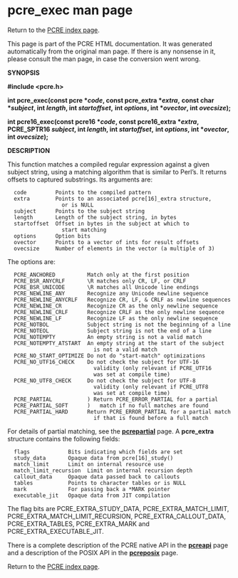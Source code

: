pcre\_exec man page
===================

Return to the [PCRE index page](index.html).

This page is part of the PCRE HTML documentation. It was generated automatically from the original man page. If there is any nonsense in it, please consult the man page, in case the conversion went wrong.

**SYNOPSIS**

**\#include &lt;pcre.h&gt;**

**int pcre\_exec(const pcre \**code*, const pcre\_extra \**extra*,** **const char \**subject*, int *length*, int *startoffset*,** **int *options*, int \**ovector*, int *ovecsize*);**

**int pcre16\_exec(const pcre16 \**code*, const pcre16\_extra \**extra*,** **PCRE\_SPTR16 *subject*, int *length*, int *startoffset*,** **int *options*, int \**ovector*, int *ovecsize*);**

**DESCRIPTION**

This function matches a compiled regular expression against a given subject string, using a matching algorithm that is similar to Perl’s. It returns offsets to captured substrings. Its arguments are:

      code         Points to the compiled pattern
      extra        Points to an associated pcre[16]_extra structure,
                     or is NULL
      subject      Points to the subject string
      length       Length of the subject string, in bytes
      startoffset  Offset in bytes in the subject at which to
                     start matching
      options      Option bits
      ovector      Points to a vector of ints for result offsets
      ovecsize     Number of elements in the vector (a multiple of 3)

The options are:

      PCRE_ANCHORED          Match only at the first position
      PCRE_BSR_ANYCRLF       \R matches only CR, LF, or CRLF
      PCRE_BSR_UNICODE       \R matches all Unicode line endings
      PCRE_NEWLINE_ANY       Recognize any Unicode newline sequence
      PCRE_NEWLINE_ANYCRLF   Recognize CR, LF, & CRLF as newline sequences
      PCRE_NEWLINE_CR        Recognize CR as the only newline sequence
      PCRE_NEWLINE_CRLF      Recognize CRLF as the only newline sequence
      PCRE_NEWLINE_LF        Recognize LF as the only newline sequence
      PCRE_NOTBOL            Subject string is not the beginning of a line
      PCRE_NOTEOL            Subject string is not the end of a line
      PCRE_NOTEMPTY          An empty string is not a valid match
      PCRE_NOTEMPTY_ATSTART  An empty string at the start of the subject
                               is not a valid match
      PCRE_NO_START_OPTIMIZE Do not do "start-match" optimizations
      PCRE_NO_UTF16_CHECK    Do not check the subject for UTF-16
                               validity (only relevant if PCRE_UTF16
                               was set at compile time)
      PCRE_NO_UTF8_CHECK     Do not check the subject for UTF-8
                               validity (only relevant if PCRE_UTF8
                               was set at compile time)
      PCRE_PARTIAL           ) Return PCRE_ERROR_PARTIAL for a partial
      PCRE_PARTIAL_SOFT      )   match if no full matches are found
      PCRE_PARTIAL_HARD      Return PCRE_ERROR_PARTIAL for a partial match
                               if that is found before a full match

For details of partial matching, see the [**pcrepartial**](pcrepartial.html) page. A **pcre\_extra** structure contains the following fields:

      flags            Bits indicating which fields are set
      study_data       Opaque data from pcre[16]_study()
      match_limit      Limit on internal resource use
      match_limit_recursion  Limit on internal recursion depth
      callout_data     Opaque data passed back to callouts
      tables           Points to character tables or is NULL
      mark             For passing back a *MARK pointer
      executable_jit   Opaque data from JIT compilation

The flag bits are PCRE\_EXTRA\_STUDY\_DATA, PCRE\_EXTRA\_MATCH\_LIMIT, PCRE\_EXTRA\_MATCH\_LIMIT\_RECURSION, PCRE\_EXTRA\_CALLOUT\_DATA, PCRE\_EXTRA\_TABLES, PCRE\_EXTRA\_MARK and PCRE\_EXTRA\_EXECUTABLE\_JIT.

There is a complete description of the PCRE native API in the [**pcreapi**](pcreapi.html) page and a description of the POSIX API in the [**pcreposix**](pcreposix.html) page.

Return to the [PCRE index page](index.html).
